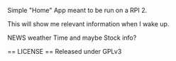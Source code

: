 Simple "Home" App meant to be run on a RPI 2.

This will show me relevant information when I wake up.

NEWS
weather
Time
and maybe Stock info?



== LICENSE ==
Released under GPLv3
